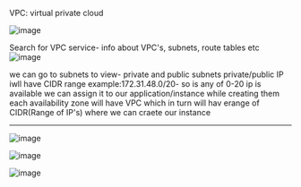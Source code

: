 VPC: virtual private cloud

![image](https://user-images.githubusercontent.com/107784718/213640097-09f38293-8678-423e-a207-2666028c6ba3.png)

Search for VPC service- info about VPC's, subnets, route tables etc
![image](https://user-images.githubusercontent.com/107784718/213640310-e652d90a-383e-4392-bd74-4ea40cb19eae.png)

we can go to subnets to view- private and public subnets
private/public IP iwll have CIDR range example:172.31.48.0/20- so is any of 0-20 ip is available we can assign it to our application/instance while creating them
each availability zone will have VPC which in turn will hav erange of CIDR(Range of IP's) where we can craete our instance
___________________________
![image](https://user-images.githubusercontent.com/107784718/213641666-5c69eccb-e373-49c9-9aaa-90330b18e912.png)

![image](https://user-images.githubusercontent.com/107784718/213641710-31853452-5f9e-4487-9cef-7586958b5c30.png)

![image](https://user-images.githubusercontent.com/107784718/213642099-8d3ea3e2-3d4d-4f21-9a21-9f49288b111c.png)
